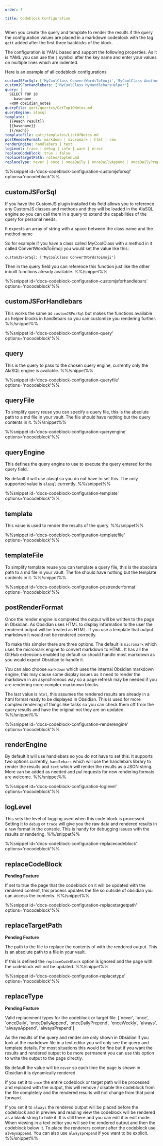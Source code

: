 ```yaml
---
order: 4

title: Codeblock Configuration
---
```


When you create the query and template to render the results if the query the configuration values are placed in a markdown codeblock with the tag `qatt` added after the first three backticks of the block.

The configuration is YAML based and support the following properties. As it is YAML you can use the `|` symbol after the key name and enter your values on multiple lines which are indented.

Here is an example of all codeblock configurations

```yaml
customJSForSql: ['MyCoolClass ConvertWordsToEmoji','MyCoolClass AnotherSQLFunction']
customJSForHandlebars: ['MyCoolClass MyHandlebarsHelper']
query: |
  SELECT TOP 10
    basename
  FROM obsidian_notes
queryFile: qatt/queries/GetTop10Notes.md
queryEngine: alasql
template: |
  {{#each result}}
  {{basename}}
  {{/each}}
templateFile: qatt/templates/ListOfNotes.md
postRenderFormat: markdown | micromark | html | raw
renderEngine: handlebars | text
logLevel: trace | debug | info | warn | error
replaceCodeBlock: true | false
replaceTargetPath: notes/topten.md
replaceType: never | once | onceDaily | onceDailyAppend | onceDailyPrepend | onceWeekly | always | alwaysappend | alwaysprepend
```

%%snippet id='docs-codeblock-configuration-customjsforsql' options='nocodeblock'%%
## customJSForSql

If you have the CustomJS plugin installed this field allows you to reference any CustomJS classes and methods and they will be loaded in the AlaSQL engine so you can call them in a query to extend the capabilities of the query for personal needs.

It expects an array of string with a space between the class name and the method name

So for example if you have a class called MyCoolClass with a method in it called ConvertWordsToEmoji you would set the value like this:

```
customJSForSql: ['MyCoolClass ConvertWordsToEmoji']
```

Then in the query field you can reference this function just like the other inbuilt functions already available.
%%/snippet%%

%%snippet id='docs-codeblock-configuration-customjsforhandlebars' options='nocodeblock'%%
## customJSForHandlebars

This works the same as `customJSForSql` but makes the functions available as helper blocks in handlebars so you can customize you rendering further.
%%/snippet%%

%%snippet id='docs-codeblock-configuration-query' options='nocodeblock'%%
## query

This is the query to pass to the chosen query engine, currently only the AlaSQL engine is available.
%%/snippet%%

%%snippet id='docs-codeblock-configuration-queryfile' options='nocodeblock'%%
## queryFile

To simplify query reuse you can specify a query file, this is the absolute path to a md file in your vault. The file should have nothing but the query contents in it.
%%/snippet%%

%%snippet id='docs-codeblock-configuration-queryengine' options='nocodeblock'%%
## queryEngine

This defines the query engine to use to execute the query entered for the query field.

By default it will use alasql so you do not have to set this. The only supported value is `alasql` currently.
%%/snippet%%

%%snippet id='docs-codeblock-configuration-template' options='nocodeblock'%%
## template

This value is used to render the results of the query.
%%/snippet%%

%%snippet id='docs-codeblock-configuration-templatefile' options='nocodeblock'%%
## templateFile

To simplify template reuse you can template a query file, this is the absolute path to a md file in your vault. The file should have nothing but the template contents in it.
%%/snippet%%

%%snippet id='docs-codeblock-configuration-postrenderformat' options='nocodeblock'%%
## postRenderFormat

Once the render engine is completed the output will be written to the page in Obsidian. As Obsidian uses HTML to display information to the user the rendered output will be treated as HTML. If you use a template that output markdown it would not be rendered correctly.

To make this simpler there are three options. The default is `micromark` which uses the micromark engine to convert markdown to HTML. It has all the GitHub extensions enabled  by default so should handle most markdown as you would expect Obsidian to handle it.

You can also choose `markdown` which uses the internal Obsidian markdown engine, this may cause some display issues as it need to render the markdown in an asynchronous way so a page refresh may be needed if you are rendering more complex markdown blocks.

The last value is `html`, this assumes the rendered results are already in a html format  ready to be displayed in Obsidian. This is used for more complex rendering of things like tasks so you can check them off from the query results and have the original not they are on updated.
%%/snippet%%

%%snippet id='docs-codeblock-configuration-renderengine' options='nocodeblock'%%
## renderEngine

By default it will use handlebars so you do not have to set this. It supports two options currently, `handlebars` which will use the handlebars library to render the results and `text` which will render the results as a JSON string. More can be added as needed and pul requests for new rendering formats are welcome.
%%/snippet%%

%%snippet id='docs-codeblock-configuration-loglevel' options='nocodeblock'%%
## logLevel

This sets the level of logging used when this code block is processed. Setting it to `debug` or `trace` will give you the raw data and rendered results in a raw format in the console. This is handy for debugging issues with the results or rendering.
%%/snippet%%

%%snippet id='docs-codeblock-configuration-replacecodeblock' options='nocodeblock'%%
## replaceCodeBlock

**Pending Feature**

If set to true the page that the codeblock on it will be updated with the rendered content, this process updates the file so outside of obsidian you can access the contents.
%%/snippet%%

%%snippet id='docs-codeblock-configuration-replacetargetpath' options='nocodeblock'%%
## replaceTargetPath

**Pending Feature**

The path to the file to replace the contents of with the rendered output. This is an absolute path to a file in your vault.

If this is defined the `replaceCodeBlock` option is ignored and the page with the codeblock will not be updated.
%%/snippet%%

%%snippet id='docs-codeblock-configuration-replacetype' options='nocodeblock'%%
## replaceType

**Pending Feature**

Valid replacement types for the codeblock or target file.
['never', 'once', 'onceDaily', 'onceDailyAppend', 'onceDailyPrepend', 'onceWeekly', 'always', 'alwaysAppend', 'alwaysPrepend']

As the results of the query and render are only shown in Obsidian if you look at the markdown file in a text editor you will only see the query and template details. For most situations this would be fine but if you want the results and rendered output to be more permanent you can use this option to write the output to the page directly.

By default the value will be `never` so each time the page is shown in Obsidian it is dynamically rendered.

If you set it to `once` the entire codeblock or target path will be processed and replaced with the output, this will remove / disable the codeblock from the file completely and the rendered results will not change from that point forward.

If you set it to `always` the rendered output will be placed before the codeblock and in preview and reading view the codeblock will be rendered as a blank string to hide it. It is still there and you can edit it in edit mode. When viewing in a text editor you will see the rendered output and then the codeblock below it. To place the renderers content after the codeblock use `alwaysappend`. You can also use `alwaysprepend` if you want to be explicit.
%%/snippet%%